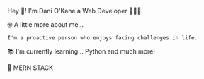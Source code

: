Hey 👋! I'm Dani O'Kane 
    a Web Developer 👨🏻‍💻

🤓 A little more about me...

    I'm a proactive person who enjoys facing challenges in life. 

📚 I'm currently learning...
    Python and much more!

🚀 MERN STACK   
  
